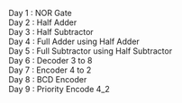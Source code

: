 Day 1 : NOR Gate \
Day 2 : Half Adder \
Day 3 : Half Subtractor \
Day 4 : Full Adder using Half Adder \
Day 5 : Full Subtractor using Half Subtractor \
Day 6 : Decoder 3 to 8 \
Day 7 : Encoder 4 to 2 \
Day 8 : BCD Encoder \
Day 9 : Priority Encode 4_2
